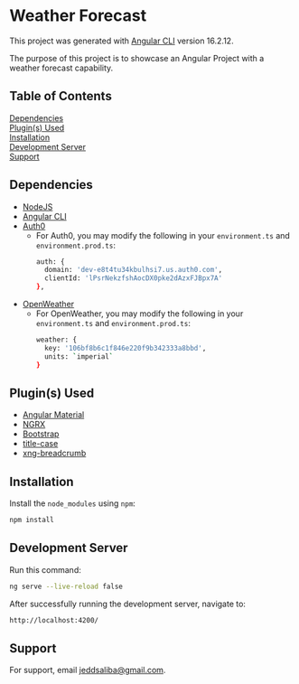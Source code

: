 # Weather Forecast

This project was generated with [Angular CLI](https://github.com/angular/angular-cli) version 16.2.12.

The purpose of this project is to showcase an Angular Project with a weather forecast capability.

## Table of Contents
[Dependencies](#dependencies)<br/>
[Plugin(s) Used](#plugins-used)<br/>
[Installation](#installation)<br/>
[Development Server](#development-server)<br/>
[Support](#support)

<a name="installation"></a>
## Dependencies
- [NodeJS](https://nodejs.org)
- [Angular CLI](https://angular.io)
- [Auth0](https://auth0.com)
  - For Auth0, you may modify the following in your `environment.ts` and `environment.prod.ts`:
    ```bash
    auth: {
      domain: 'dev-e8t4tu34kbulhsi7.us.auth0.com',
      clientId: 'lPsrNekzfshAocDX0pke2dAzxFJBpx7A'
    },
    ```
- [OpenWeather](https://openweathermap.org)
  - For OpenWeather, you may modify the following in your `environment.ts` and `environment.prod.ts`:
    ```bash
    weather: {
      key: '106bf8b6c1f846e220f9b342333a8bbd',
      units: `imperial`
    }
    ```

<a name="plugins-used"></a>
## Plugin(s) Used
- [Angular Material](https://material.angular.io)
- [NGRX](https://ngrx.io)
- [Bootstrap](https://getbootstrap.com)
- [title-case](https://www.npmjs.com/package/title-case)
- [xng-breadcrumb](https://www.npmjs.com/package/xng-breadcrumb)

<a name="installation"></a>
## Installation
Install the `node_modules` using `npm`:

```bash
npm install
```

<a name="development-server"></a>
## Development Server
Run this command:

```bash
ng serve --live-reload false
```

After successfully running the development server, navigate to:

```bash
http://localhost:4200/
```

<a name="support"></a>
## Support
For support, email jeddsaliba@gmail.com.
